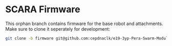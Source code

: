 # SCARA Firmware

This orphan branch contains firmware for the base robot and attachments. Make sure to clone it seperately for development:

```bash
git clone -b firmware git@github.com:cepdnaclk/e19-3yp-Pera-Swarm-Modular-Robots.git --single-branch <dir-name>
```
